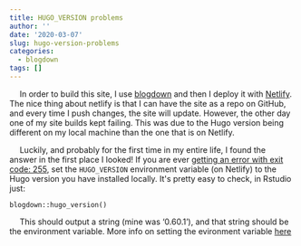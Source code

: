 ```yaml
---
title: HUGO_VERSION problems
author: ''
date: '2020-03-07'
slug: hugo-version-problems
categories:
  - blogdown
tags: []
---
```



&emsp; In order to build this site, I use [blogdown](word) and then I deploy it with [Netlify](https://www.netlify.com/). The nice thing about netlify is that I can have the site as a repo on GitHub, and every time I push changes, the site will update. However, the other day one of my site builds kept failing. This was due to the Hugo version being different on my local machine than the one that is on Netlify.

&emsp; Luckily, and probably for the first time in my entire life, I found the answer in the first place I looked! If you are ever [getting an error with exit code: 255](https://docs.netlify.com/configure-builds/common-configurations/#hugo), set the `HUGO_VERSION` environment variable (on Netlify) to the Hugo version you have installed locally. It's pretty easy to check, in Rstudio just:

```
blogdown::hugo_version()
```

&emsp; This should output a string (mine was ‘0.60.1’), and that string should be the environment variable. More info on setting the evironment variable [here](https://docs.netlify.com/configure-builds/environment-variables/)
